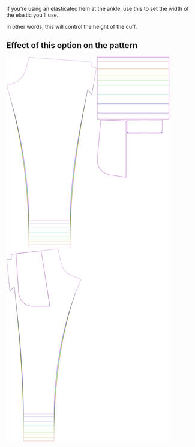 If you're using an elasticated hem at the ankle, use this to set the width
of the elastic you'll use.

In other words, this will control the height of the cuff.

## Effect of this option on the pattern

![This image shows the effect of this option by superimposing several variants that have a different value for this option](paco_ankleelastic_sample.svg "Effect of this option on the pattern")
